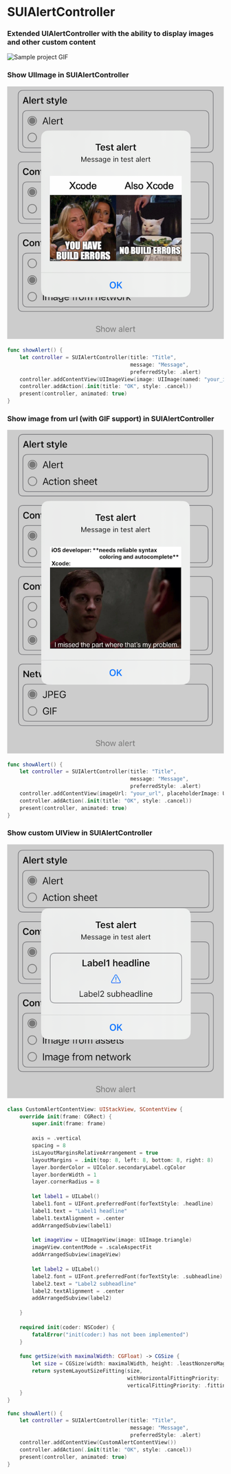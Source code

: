 # SUIAlertController
### Extended UIAlertController with the ability to display images and other custom content

![Sample project GIF](/screenshots/1.PNG?raw=true)

### Show UIImage in SUIAlertController
![UIImage in SUIAlertController](/screenshots/uiimage_in_alert.png?raw=true)
```swift
func showAlert() {
    let controller = SUIAlertController(title: "Title",
                                        message: "Message",
                                        preferredStyle: .alert)
    controller.addContentView(UIImageView(image: UIImage(named: "your_image")))
    controller.addAction(.init(title: "OK", style: .cancel))
    present(controller, animated: true)
}
```

### Show image from url (with GIF support) in SUIAlertController
![image from url (with GIF support) in SUIAlertController](/screenshots/network_image_in_alert.png?raw=true)
```swift
func showAlert() {
    let controller = SUIAlertController(title: "Title",
                                        message: "Message",
                                        preferredStyle: .alert)
    controller.addContentView(imageUrl: "your_url", placeholderImage: UIImage(named: "image_if_loading_failed"))
    controller.addAction(.init(title: "OK", style: .cancel))
    present(controller, animated: true)
}
```

### Show custom UIView in SUIAlertController
![custom UIView in SUIAlertController](/screenshots/custom_view_in_alert.png?raw=true)
```swift
class CustomAlertContentView: UIStackView, SContentView {
    override init(frame: CGRect) {
        super.init(frame: frame)
        
        axis = .vertical
        spacing = 8
        isLayoutMarginsRelativeArrangement = true
        layoutMargins = .init(top: 8, left: 8, bottom: 8, right: 8)
        layer.borderColor = UIColor.secondaryLabel.cgColor
        layer.borderWidth = 1
        layer.cornerRadius = 8
        
        let label1 = UILabel()
        label1.font = UIFont.preferredFont(forTextStyle: .headline)
        label1.text = "Label1 headline"
        label1.textAlignment = .center
        addArrangedSubview(label1)
        
        let imageView = UIImageView(image: UIImage.triangle)
        imageView.contentMode = .scaleAspectFit
        addArrangedSubview(imageView)
        
        let label2 = UILabel()
        label2.font = UIFont.preferredFont(forTextStyle: .subheadline)
        label2.text = "Label2 subheadline"
        label2.textAlignment = .center
        addArrangedSubview(label2)
        
    }
    
    required init(coder: NSCoder) {
        fatalError("init(coder:) has not been implemented")
    }
    
    func getSize(with maximalWidth: CGFloat) -> CGSize {
        let size = CGSize(width: maximalWidth, height: .leastNonzeroMagnitude)
        return systemLayoutSizeFitting(size,
                                       withHorizontalFittingPriority: .required,
                                       verticalFittingPriority: .fittingSizeLevel)
    }
}
```
```swift
func showAlert() {
    let controller = SUIAlertController(title: "Title",
                                        message: "Message",
                                        preferredStyle: .alert)
    controller.addContentView(CustomAlertContentView())
    controller.addAction(.init(title: "OK", style: .cancel))
    present(controller, animated: true)
}
```
